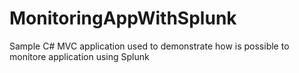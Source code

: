 # MonitoringAppWithSplunk
Sample C# MVC application used to demonstrate how is possible to monitore application using Splunk
